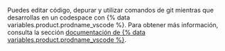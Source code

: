 Puedes editar código, depurar y utilizar comandos de git mientras que desarrollas en un codespace con {% data variables.product.prodname_vscode %}. Para obtener más información, consulta la sección [documentación de {% data variables.product.prodname_vscode %}](https://code.visualstudio.com/docs).
